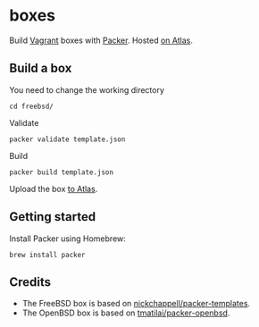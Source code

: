 # boxes

Build [Vagrant] boxes with [Packer]. Hosted [on Atlas].

## Build a box

You need to change the working directory

    cd freebsd/

Validate

    packer validate template.json

Build

    packer build template.json

Upload the box [to Atlas].

## Getting started

Install Packer using Homebrew:

    brew install packer

## Credits

* The FreeBSD box is based on [nickchappell/packer-templates].
* The OpenBSD box is based on [tmatilai/packer-openbsd].

[Vagrant]: https://www.vagrantup.com/
[Packer]: https://www.packer.io/
[nickchappell/packer-templates]: https://github.com/nickchappell/packer-templates
[tmatilai/packer-openbsd]: https://github.com/tmatilai/packer-openbsd
[on Atlas]: https://atlas.hashicorp.com/twingly
[to Atlas]: https://atlas.hashicorp.com/vagrant
